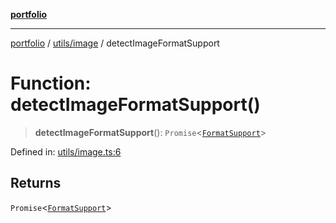 [**portfolio**](../../../README.md)

***

[portfolio](../../../modules.md) / [utils/image](../README.md) / detectImageFormatSupport

# Function: detectImageFormatSupport()

> **detectImageFormatSupport**(): `Promise`\<[`FormatSupport`](../interfaces/FormatSupport.md)\>

Defined in: [utils/image.ts:6](https://github.com/tnorlund/Portfolio/blob/68e539b07fcffb5bd017356efc92a2650ce68f54/portfolio/utils/image.ts#L6)

## Returns

`Promise`\<[`FormatSupport`](../interfaces/FormatSupport.md)\>

